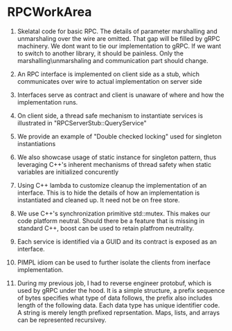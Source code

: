 # RPCWorkArea

1. Skelatal code for basic RPC. The details of parameter marshalling and unmarshaling over the wire are omitted. That gap will be filled by gRPC machinery. We dont want to tie our implementation to gRPC. If we want to switch to another library, it should be painless. Only the marshalling\unmarshaling and communication part should change.  

2. An RPC interface is implemented on client side as a stub, which communicates over wire to actual implementation on server side 
3. Interfaces serve as contract and client is unaware of where and how the implementation runs. 

4. On client side, a thread safe mechanism to instantiate services is illustrated in "RPCServerStub::QueryService"

5. We provide an example of "Double checked locking" used for singleton instantiations

6. We also showcase usage of static instance for singleton pattern, thus leveraging C++'s inherent mechanisms of thread safety when static variables are initialized concurently

7. Using C++ lambda to customize cleanup the implementation of an interface. This is to hide the details of how an implementation is instantiated and cleaned up. It need not be on free store. 

8. We use C++'s synchronization primitive std::mutex. This makes our code platform neutral. Should there be a feature that is missing in standard C++, boost can be used to retain platfrom neutrality.  

9. Each service is identified via a GUID and its contract is exposed as an interface. 

10. PIMPL idiom can be used to further isolate the clients from inerface implementation. 

11. During my previous job, I had to reverse engineer protobuf, which is used by gRPC under the hood. It is a simple structure, a prefix sequence of bytes specifies what type of data follows, the prefix also includes length of the following data. Each data type has unique identifier code. A string is merely length prefixed reprsentation. Maps, lists, and arrays can be represented recursivey. 
